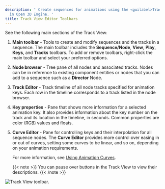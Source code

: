 ```yaml
---
description: ' Create sequences for animations using the <guilabel>Track View</guilabel> editor''s toolbars
  in Open 3D Engine. '
title: Track View Editor Toolbars
---
```


See the following main sections of the Track View:

1. **Main toolbar** - Tools to create and modify sequences and the tracks in a sequence. The main toolbar includes the **Sequence/Node**, **View**, **Play**, **Keys**, and **Tracks** toolbars. To add or remove toolbars, right-click the main toolbar and select your preferred options.

1. **Node browser** - Tree pane of all nodes and associated tracks. Nodes can be in reference to existing component entities or nodes that you can add to a sequence such as a **Director** Node.

1. **Track Editor** - Track timeline of all node tracks specified for animation keys. Each row in the timeline corresponds to a track listed in the node browser.

1. **Key properties** - Pane that shows more information for a selected animation key. It also provides information about the key number on the track and its location in the timeline, in seconds. Common properties are color (RGB) values and floats.

1. ****Curve Editor**** - Pane for controlling keys and their interpolation for all sequence nodes. The ****Curve Editor**** provides more control over easing in or out of curves, setting some curves to be linear, and so on, depending on your animation requirements.

   For more information, see [Using Animation Curves](/docs/user-guide/visualization/cinematics/track-view/editor-animation-curves/).

    {{< note >}}
You can pause over buttons in the Track View to view their descriptions.
{{< /note >}}

![Track View toolbar.](/images/user-guide/cinematics/cinematics-trackview-editor.png)
